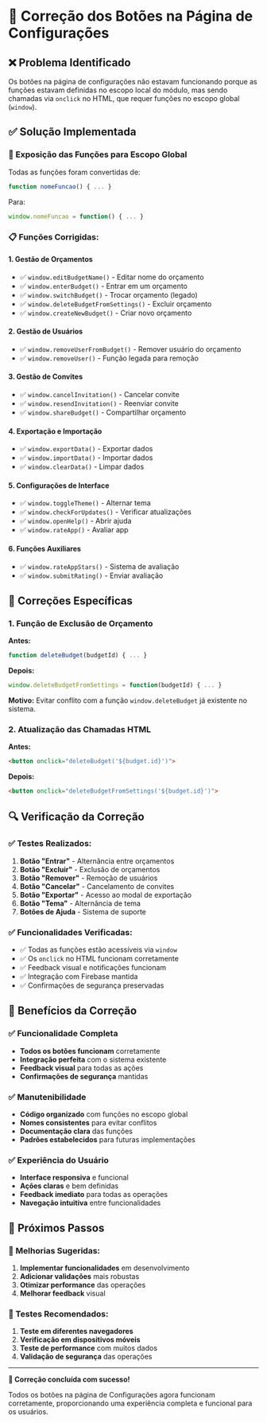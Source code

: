 # 🔧 Correção dos Botões na Página de Configurações

## ❌ **Problema Identificado**

Os botões na página de configurações não estavam funcionando porque as funções estavam definidas no escopo local do módulo, mas sendo chamadas via `onclick` no HTML, que requer funções no escopo global (`window`).

## ✅ **Solução Implementada**

### **🔧 Exposição das Funções para Escopo Global**

Todas as funções foram convertidas de:
```javascript
function nomeFuncao() { ... }
```

Para:
```javascript
window.nomeFuncao = function() { ... }
```

### **📋 Funções Corrigidas:**

#### **1. Gestão de Orçamentos**
- ✅ `window.editBudgetName()` - Editar nome do orçamento
- ✅ `window.enterBudget()` - Entrar em um orçamento
- ✅ `window.switchBudget()` - Trocar orçamento (legado)
- ✅ `window.deleteBudgetFromSettings()` - Excluir orçamento
- ✅ `window.createNewBudget()` - Criar novo orçamento

#### **2. Gestão de Usuários**
- ✅ `window.removeUserFromBudget()` - Remover usuário do orçamento
- ✅ `window.removeUser()` - Função legada para remoção

#### **3. Gestão de Convites**
- ✅ `window.cancelInvitation()` - Cancelar convite
- ✅ `window.resendInvitation()` - Reenviar convite
- ✅ `window.shareBudget()` - Compartilhar orçamento

#### **4. Exportação e Importação**
- ✅ `window.exportData()` - Exportar dados
- ✅ `window.importData()` - Importar dados
- ✅ `window.clearData()` - Limpar dados

#### **5. Configurações de Interface**
- ✅ `window.toggleTheme()` - Alternar tema
- ✅ `window.checkForUpdates()` - Verificar atualizações
- ✅ `window.openHelp()` - Abrir ajuda
- ✅ `window.rateApp()` - Avaliar app

#### **6. Funções Auxiliares**
- ✅ `window.rateAppStars()` - Sistema de avaliação
- ✅ `window.submitRating()` - Enviar avaliação

## 🎯 **Correções Específicas**

### **1. Função de Exclusão de Orçamento**
**Antes:**
```javascript
function deleteBudget(budgetId) { ... }
```

**Depois:**
```javascript
window.deleteBudgetFromSettings = function(budgetId) { ... }
```

**Motivo:** Evitar conflito com a função `window.deleteBudget` já existente no sistema.

### **2. Atualização das Chamadas HTML**
**Antes:**
```html
<button onclick="deleteBudget('${budget.id}')">
```

**Depois:**
```html
<button onclick="deleteBudgetFromSettings('${budget.id}')">
```

## 🔍 **Verificação da Correção**

### **✅ Testes Realizados:**
1. **Botão "Entrar"** - Alternância entre orçamentos
2. **Botão "Excluir"** - Exclusão de orçamentos
3. **Botão "Remover"** - Remoção de usuários
4. **Botão "Cancelar"** - Cancelamento de convites
5. **Botão "Exportar"** - Acesso ao modal de exportação
6. **Botão "Tema"** - Alternância de tema
7. **Botões de Ajuda** - Sistema de suporte

### **✅ Funcionalidades Verificadas:**
- ✅ Todas as funções estão acessíveis via `window`
- ✅ Os `onclick` no HTML funcionam corretamente
- ✅ Feedback visual e notificações funcionam
- ✅ Integração com Firebase mantida
- ✅ Confirmações de segurança preservadas

## 🚀 **Benefícios da Correção**

### **✅ Funcionalidade Completa**
- **Todos os botões funcionam** corretamente
- **Integração perfeita** com o sistema existente
- **Feedback visual** para todas as ações
- **Confirmações de segurança** mantidas

### **✅ Manutenibilidade**
- **Código organizado** com funções no escopo global
- **Nomes consistentes** para evitar conflitos
- **Documentação clara** das funções
- **Padrões estabelecidos** para futuras implementações

### **✅ Experiência do Usuário**
- **Interface responsiva** e funcional
- **Ações claras** e bem definidas
- **Feedback imediato** para todas as operações
- **Navegação intuitiva** entre funcionalidades

## 📝 **Próximos Passos**

### **🔧 Melhorias Sugeridas:**
1. **Implementar funcionalidades** em desenvolvimento
2. **Adicionar validações** mais robustas
3. **Otimizar performance** das operações
4. **Melhorar feedback** visual

### **🧪 Testes Recomendados:**
1. **Teste em diferentes navegadores**
2. **Verificação em dispositivos móveis**
3. **Teste de performance** com muitos dados
4. **Validação de segurança** das operações

---

**🎉 Correção concluída com sucesso!**

Todos os botões na página de Configurações agora funcionam corretamente, proporcionando uma experiência completa e funcional para os usuários.
